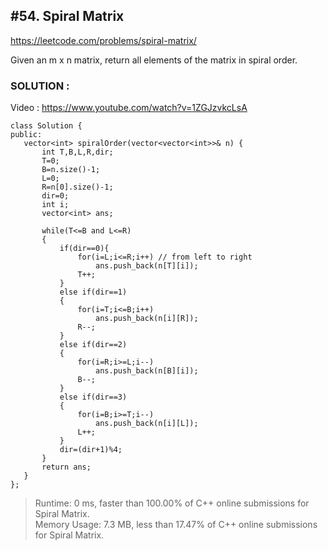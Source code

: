 ## #54. Spiral Matrix
https://leetcode.com/problems/spiral-matrix/

Given an m x n matrix, return all elements of the matrix in spiral order.<br>

 ### SOLUTION :
 Video : https://www.youtube.com/watch?v=1ZGJzvkcLsA

 ```
class Solution {
public:
    vector<int> spiralOrder(vector<vector<int>>& n) {
        int T,B,L,R,dir;
        T=0;
        B=n.size()-1;
        L=0;
        R=n[0].size()-1;
        dir=0;        
        int i;
        vector<int> ans;
        
        while(T<=B and L<=R)
        {
            if(dir==0){
                for(i=L;i<=R;i++) // from left to right
                    ans.push_back(n[T][i]);
                T++;
            }
            else if(dir==1)
            {
                for(i=T;i<=B;i++)
                    ans.push_back(n[i][R]);
                R--;
            }
            else if(dir==2)
            {
                for(i=R;i>=L;i--)
                    ans.push_back(n[B][i]);
                B--;
            }   
            else if(dir==3)
            {
                for(i=B;i>=T;i--)
                    ans.push_back(n[i][L]);
                L++;
            }
            dir=(dir+1)%4;
        }
        return ans;
    }
};

```
> Runtime: 0 ms, faster than 100.00% of C++ online submissions for Spiral Matrix. <br>
> Memory Usage: 7.3 MB, less than 17.47% of C++ online submissions for Spiral Matrix.
